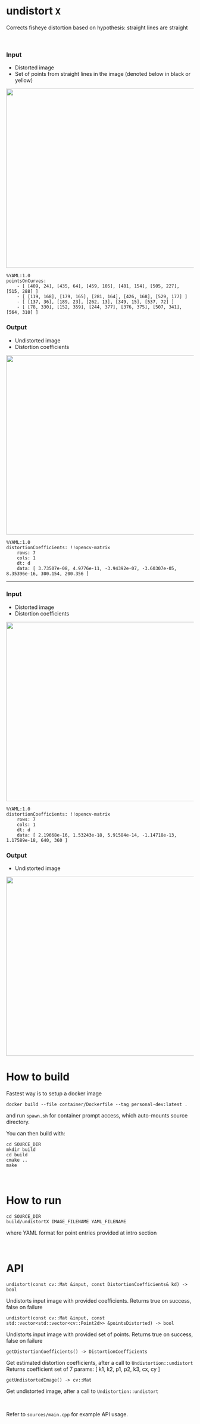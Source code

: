 # undistort ``X``

Corrects fisheye distortion based on hypothesis: straight lines are straight

</br>

### Input
* Distorted image 
* Set of points from straight lines in the image (denoted below in black or yellow)

<img src="./tests/data/2.jpg" width="640" height="480">

    %YAML:1.0
    pointsOnCurves:
        - [ [409, 24], [435, 64], [459, 105], [481, 154], [505, 227], [515, 288] ]
        - [ [119, 168], [179, 165], [281, 164], [426, 168], [529, 177] ]
        - [ [137, 36], [189, 23], [262, 13], [349, 15], [537, 72] ]
        - [ [78, 330], [152, 359], [244, 377], [376, 375], [507, 341], [564, 310] ]

### Output
* Undistorted image 
* Distortion coefficients

<img src="./tests/data/2_undist.jpg" width="640" height="480">

    %YAML:1.0
    distortionCoefficients: !!opencv-matrix
        rows: 7
        cols: 1
        dt: d
        data: [ 3.73507e-08, 4.9776e-11, -3.94392e-07, -3.60307e-05, 8.35396e-16, 300.154, 200.356 ]

---


### Input 
* Distorted image
* Distortion coefficients

<img src="./tests/data/1.jpg" width="640" height="480">

    %YAML:1.0
    distortionCoefficients: !!opencv-matrix
        rows: 7
        cols: 1
        dt: d
        data: [ 2.19668e-16, 1.53243e-18, 5.91584e-14, -1.14718e-13, 1.17589e-18, 640, 360 ]

### Output
* Undistorted image

<img src="./tests/data/1_undist.jpg" width="640" height="480">

</br>

# How to build

Fastest way is to setup a docker image

```
docker build --file container/Dockerfile --tag personal-dev:latest .
```

and run ```spawn.sh``` for container prompt access, which auto-mounts source directory.

You can then build with:
```
cd SOURCE_DIR
mkdir build
cd build
cmake ..
make
```
</br>

# How to run

```
cd SOURCE_DIR
build/undistortX IMAGE_FILENAME YAML_FILENAME
```

where YAML format for point entries provided at intro section

</br>

# API

    undistort(const cv::Mat &input, const DistortionCoefficients& kd) -> bool

Undistorts input image with provided coefficients. Returns true on success, false on failure

    undistort(const cv::Mat &input, const std::vector<std::vector<cv::Point2d>> &pointsDistorted) -> bool

Undistorts input image with provided set of points. Returns true on success, false on failure

    getDistortionCoefficients() -> DistortionCoefficients

Get estimated distortion coefficients, after a call to ```Undistortion::undistort``` Returns coefficient set of 7 params: [ k1, k2, p1, p2, k3, cx, cy ]

    getUndistortedImage() -> cv::Mat

Get undistorted image, after a call to ```Undistortion::undistort```

</br>

Refer to ```sources/main.cpp``` for example API usage.